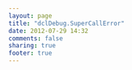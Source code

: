 ```yaml
---
layout: page
title: "dclDebug.SuperCallError"
date: 2012-07-29 14:32
comments: false
sharing: true
footer: true
---
```

